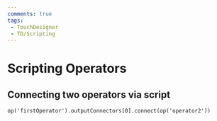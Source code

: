 ```yaml
---
comments: true
tags:
 - TouchDesigner
 - TD/Scripting
---
```

# Scripting Operators



## Connecting two operators via script
`op('firstOperator').outputConnectors[0].connect(op('operator2'))`